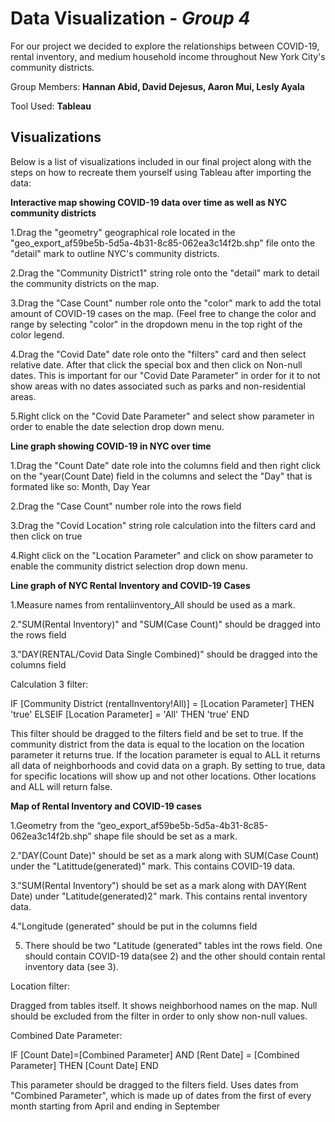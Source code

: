 # Data Visualization - *Group 4*

For our project we decided to explore the relationships between COVID-19, rental inventory, and medium household income throughout New York City's community districts.

Group Members: **Hannan Abid, David Dejesus, Aaron Mui, Lesly Ayala**

Tool Used: **Tableau**

## Visualizations
Below is a list of visualizations included in our final project along with the steps on how to recreate them yourself using Tableau after importing the data:

**Interactive map showing COVID-19 data over time as well as NYC community districts**

1.Drag the "geometry" geographical role located in the "geo_export_af59be5b-5d5a-4b31-8c85-062ea3c14f2b.shp" file onto the "detail" mark to outline NYC's community districts.

2.Drag the "Community District1" string role onto the "detail" mark to detail the community districts on the map.

3.Drag the "Case Count" number role onto the "color" mark to add the total amount of COVID-19 cases on the map. (Feel free to change the color and range by selecting "color" in the dropdown menu in the top right of the color legend.

4.Drag the "Covid Date" date role onto the "filters" card and then select relative date. After that click the special box and then click on Non-null dates. This is important for our "Covid Date Parameter" in order for it to not show areas with no dates associated such as parks and non-residential areas.

5.Right click on the "Covid Date Parameter" and select show parameter in order to enable the date selection drop down menu.

**Line graph showing COVID-19 in NYC over time**

1.Drag the "Count Date" date role into the columns field and then right click on the "year(Count Date) field in the columns and select the "Day" that is formated like so: Month, Day Year

2.Drag the "Case Count" number role into the rows field

3.Drag the "Covid Location" string role calculation into the filters card and then click on true

4.Right click on the "Location Parameter" and click on show parameter to enable the community district selection drop down menu.


**Line graph of NYC Rental Inventory and COVID-19 Cases**

1.Measure names from rentaliinventory_All should be used as a mark. 

2."SUM(Rental Inventory)" and "SUM(Case Count)" should be dragged into the rows field

3."DAY(RENTAL/Covid Data Single Combined)" should be dragged into the columns field

Calculation 3 filter:

IF [Community District (rentalInventory!All)] = [Location Parameter] THEN 'true' ELSEIF  [Location Parameter] = 'All' THEN 'true' END

This filter should be dragged to the filters field and be set to true.
If the community district from the data is equal to the location on the location parameter it returns true.
If the location parameter is equal to ALL it returns all data of neighborhoods and covid data on a graph.
By setting to true, data for specific locations will show up and not other locations. Other locations and ALL will return false.

**Map of Rental Inventory and COVID-19 cases**

1.Geometry from the “geo_export_af59be5b-5d5a-4b31-8c85-062ea3c14f2b.shp” shape file should be set as a mark.

2."DAY(Count Date)" should be set as a mark along with SUM(Case Count) under the "Latittude(generated)" mark. This contains COVID-19 data.

3."SUM(Rental Inventory") should be set as a mark along with DAY(Rent Date) under "Latitude(generated)2" mark. This contains rental inventory data.

4."Longitude (generated" should be put in the columns field

5. There should be two "Latitude (generated" tables int the rows field. One should contain COVID-19 data(see 2) and the other should contain rental inventory data (see 3).

Location filter: 

Dragged from tables itself. It shows neighborhood names on the map. 
Null should be excluded from the filter in order to only show non-null values.

Combined Date Parameter: 

IF  [Count Date]=[Combined Parameter] AND [Rent Date] = [Combined Parameter] THEN [Count Date] END

This parameter should be dragged to the filters field.
Uses dates from "Combined Parameter", which is made up of dates from the first of every month starting from April and ending in September

